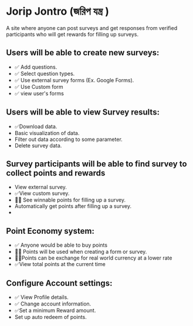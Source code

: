 # Jorip Jontro (জরিপ যন্ত্র )	
A site where anyone can post surveys and get responses from verified participants who will get rewards for filling up surveys.	

## Users will be able to create new surveys:
- ✅ Add questions.
- ✅ Select question types.
- ✅ Use external survey forms (Ex. Google Forms).
- ✅ Use Custom form
- ✅ view user's forms
  
## Users will be able to view Survey results:
- ✅Download data.
- Basic visualization of data.
- Filter out data according to some parameter.
- Delete survey data.
  
## Survey participants will be able to find survey to collect points and rewards
- View external survey.
- ✅View custom survey.
- 👨‍💻 See winnable points for filling up a survey.
- Automatically get points after filling up a survey.
- 
  
## Point Economy system:
- ✅ Anyone would be able to buy points 
- 👩‍💻 Points will be used when creating a form or survey.
- 👨‍💻Points can be exchange for real world currency at a lower rate
- ✅View total points at the current time
  
## Configure Account settings:
- ✅ View Profile details.
- ✅ Change account information.
- ✅Set a minimum Reward amount.
- Set up auto redeem of points.